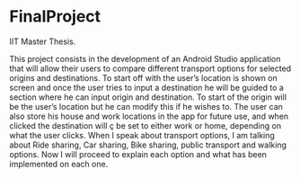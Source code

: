 # FinalProject
IIT Master Thesis.

This project consists in the development of an Android Studio application that will allow their users to compare different transport options 
for selected origins and destinations.  To start off with the user’s location is shown on screen and once the user tries to input a destination 
he will be guided to a section where he can input origin and destination. To start of the origin will be the user’s location but he can modify 
this if he wishes to. The user can also store his house and work locations in the app for future use, and when clicked the destination will ç
be set to either work or home, depending on what the user clicks. When I speak about transport options, I am talking about Ride sharing, 
Car sharing, Bike sharing, public transport and walking options. Now I will proceed to explain each option and what has been implemented on 
each one.
